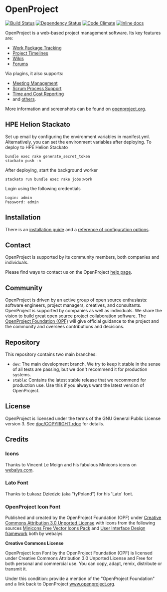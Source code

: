 # OpenProject

[<img src="https://travis-ci.org/opf/openproject.svg?branch=dev" alt="Build Status" />](https://travis-ci.org/opf/openproject)
[<img src="https://gemnasium.com/opf/openproject.png" alt="Dependency Status" />](https://gemnasium.com/opf/openproject)
[![Code Climate](https://codeclimate.com/github/opf/openproject/badges/gpa.svg)](https://codeclimate.com/github/opf/openproject)
[![Inline docs](http://inch-ci.org/github/opf/openproject.png?branch=release/4.0)](http://inch-ci.org/github/opf/openproject)

OpenProject is a web-based project management software. Its key features are:

* [Work Package Tracking](https://openproject.org/features/work-packages/)
* [Project Timelines](https://openproject.org/features/timelines/)
* [Wikis](https://openproject.org/features/wiki/)
* [Forums](https://openproject.org/features/more/)

Via plugins, it also supports:

* [Meeting Management](https://openproject.org/features/more/)
* [Scrum Process Support](https://openproject.org/features/agile-scrum/)
* [Time and Cost Reporting](https://openproject.org/features/time-and-costs/)
* and [others](https://openproject.org/download/install-plugins/).

More information and screenshots can be found on [openproject.org](https://www.openproject.org).

## HPE Helion Stackato

Set up email by configuring the environment variables in manifest.yml. Alternatively, you can set the environment variables after deploying. To deploy to HPE Helion Stackato

```
bundle exec rake generate_secret_token
stackato push -n
```

After deploying, start the background worker

```
stackato run bundle exec rake jobs:work
```

Login using the following credentials

```
Login: admin
Password: admin
```

## Installation

There is an [installation guide](https://openproject.org/download/) and a [reference of configuration options](doc/CONFIGURATION.md).

## Contact

OpenProject is supported by its community members, both companies and individuals.

Please find ways to contact us on the OpenProject [help page](https://www.openproject.org/help).

## Community

OpenProject is driven by an active group of open source enthusiasts: software engineers, project managers, creatives, and consultants. OpenProject is supported by companies as well as individuals. We share the vision to build great open source project collaboration software.
The [OpenProject Foundation (OPF)](https://www.openproject.org/projects/openproject/wiki/OpenProject_Foundation) will give official guidance to the project and the community and oversees contributions and decisions.

## Repository

This repository contains two main branches:

* `dev`: The main development branch. We try to keep it stable in the sense of all tests are passing, but we don't recommend it for production systems.
* `stable`: Contains the latest stable release that we recommend for production use. Use this if you always want the latest version of OpenProject.

## License

OpenProject is licensed under the terms of the GNU General Public License version 3.
See [doc/COPYRIGHT.rdoc](doc/COPYRIGHT.rdoc) for details.

## Credits

### Icons

Thanks to Vincent Le Moign and his fabulous Minicons icons on [webalys.com](http://www.webalys.com/minicons/icons-free-pack.php).

### Lato Font

Thanks to Łukasz Dziedzic (aka "tyPoland") for his 'Lato' font.

### OpenProject Icon Font
Published and created by the OpenProject Foundation (OPF) under [Creative Commons Attribution 3.0 Unported License](http://creativecommons.org/licenses/by/3.0/)
with icons from the following sources
[Minicons Free Vector Icons Pack](http://www.webalys.com/minicons) and
[User Interface Design framework](http://www.webalys.com/design-interface-application-framework.php) both by webalys

**Creative Commons License**

OpenProject Icon Font by the OpenProject Foundation (OPF) is licensed under Creative Commons Attribution 3.0 Unported License
and Free for both personal and commercial use. You can copy, adapt, remix, distribute or transmit it.

Under this condition: provide a mention of the "OpenProject Foundation" and a link back to OpenProject www.openproject.org.

